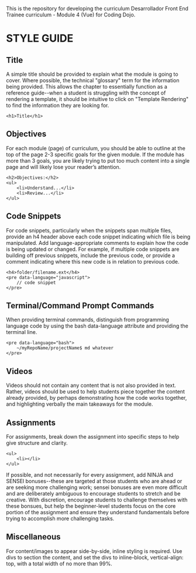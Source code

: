 This is the repository for developing the curriculum Desarrollador Front End Trainee curriculum - Module 4 (Vue) for Coding Dojo.


STYLE GUIDE
===========
Title
-----
A simple title should be provided to explain what the module is going to cover. Where possible, the technical "glossary" term for the information being provided. This allows the chapter to essentially function as a reference guide--when a student is struggling with the concept of rendering a template, it should be intuitive to click on "Template Rendering" to find the information they are looking for.
```
<h1>Title</h1>
```

Objectives
----------
For each module (page) of curriculum, you should be able to outline at the top of the page 2-3 specific goals for the given module. If the module has more than 3 goals, you are likely trying to put too much content into a single page and will likely lose your reader’s attention.
```
<h2>Objectives:</h2>
<ul>
    <li>Understand...</li>
    <li>Review...</li>
</ul>
```

Code Snippets
-------------
For code snippets, particularly when the snippets span multiple files, provide an h4 header above each code snippet indicating which file is being manipulated. Add language-appropriate comments to explain how the code is being updated or changed. For example, if multiple code snippets are building off previous snippets, include the previous code, or provide a comment indicating where this new code is in relation to previous code.
```
<h4>folder/filename.ext</h4>
<pre data-language="javascript">
    // code snippet
</pre>
```

Terminal/Command Prompt Commands
--------------------------------
When providing terminal commands, distinguish from programming language code by using the bash data-language attribute and providing the terminal line.
```
<pre data-language="bash">
    ~/myRepoName/projectName$ md whatever
</pre>
```

Videos
------
Videos should not contain any content that is not also provided in text. Rather, videos should be used to help students piece together the content already provided, by perhaps demonstrating how the code works together, and highlighting verbally the main takeaways for the module.

Assignments
-----------
For assignments, break down the assignment into specific steps to help give structure and clarity. 
```
<ul>
    <li></li>
</ul>
```
If possible, and not necessarily for every assignment, add NINJA and SENSEI bonuses--these are targeted at those students who are ahead or are seeking more challenging work; sensei bonuses are even more difficult and are deliberately ambiguous to encourage students to stretch and be creative. With discretion, encourage students to challenge themselves with these bonsues, but help the beginner-level students focus on the core portion of the assignment and ensure they understand fundamentals before trying to accomplish more challenging tasks.

Miscellaneous
-------------
For content/images to appear side-by-side, inline styling is required. Use divs to section the content, and set the divs to inline-block, vertical-align: top, with a total width of no more than 99%.